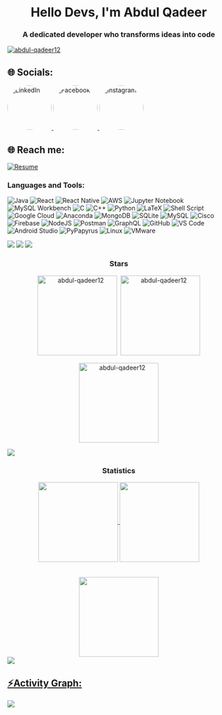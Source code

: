 <h1 align="center">Hello Devs, I'm Abdul Qadeer</h1> 
<h3 align="center">A dedicated developer who transforms ideas into code</h3>

<p align="left"> <a href="https://github.com/ryo-ma/github-profile-trophy"><img src="https://github-profile-trophy.vercel.app/?username=abdul-qadeer12&theme=onestar" alt="abdul-qadeer12" /></a> </p>


## 🌐 Socials:
<a href="https://www.linkedin.com/in/abdul-qadeer-1r521r/" target="_blank" rel="noopener noreferrer">
  <img src="https://img.shields.io/badge/LinkedIn-%230077B5.svg?style=flat&logo=linkedin&logoColor=white" alt="LinkedIn" style="border-radius: 50%; width: 100px; height: 100px;">
</a>
<a href="https://www.facebook.com/profile.php?id=100078016295396" target="_blank" rel="noopener noreferrer">
  <img src="https://img.shields.io/badge/Facebook-%231877F2.svg?style=flat&logo=facebook&logoColor=white" alt="Facebook" style="border-radius: 50%; width: 100px; height: 100px;">
</a>
<a href="https://www.instagram.com/aq_00019/" target="_blank" rel="noopener noreferrer">
  <img src="https://img.shields.io/badge/Instagram-%23E4405F.svg?style=flat&logo=instagram&logoColor=white" alt="Instagram" style="border-radius: 50%; width: 100px; height: 100px;">
</a>



## 🌐 Reach me:

[![Resume](https://img.shields.io/badge/CV%2FResume-blue.svg?style=flat&logo=adobe-acrobat-reader&logoColor=white)](https://drive.google.com/drive/folders/1L8ALkU0KmFHfcisfXB5VFmM-wMUBGx0j?usp=sharing)

<h3 align="left">Languages and Tools:</h3>

![Java](https://img.shields.io/badge/java-%23F7DF1C.svg?style=for-the-badge&logo=java&logoColor=white)
![React](https://img.shields.io/badge/React-%2361DAFB.svg?style=for-the-badge&logo=react&logoColor=white)
![React Native](https://img.shields.io/badge/React%20Native-%2320232A.svg?style=for-the-badge&logo=react&logoColor=white)
![AWS](https://img.shields.io/badge/AWS-%23232F3E.svg?style=for-the-badge&logo=amazon-aws&logoColor=white)
![Jupyter Notebook](https://img.shields.io/badge/Jupyter-Notebook-%23FA0F00.svg?style=for-the-badge&logo=jupyter&logoColor=white)
![MySQL Workbench](https://img.shields.io/badge/MySQL%20Workbench-4479A1?style=for-the-badge&logo=mysql&logoColor=white)
![C](https://img.shields.io/badge/c-%2300599C.svg?style=for-the-badge&logo=c&logoColor=white)
![C++](https://img.shields.io/badge/c++-%2300599C.svg?style=for-the-badge&logo=c%2B%2B&logoColor=white)
![Python](https://img.shields.io/badge/python-3670A0?style=for-the-badge&logo=python&logoColor=ffdd54)
![LaTeX](https://img.shields.io/badge/latex-%23008080.svg?style=for-the-badge&logo=latex&logoColor=white)
![Shell Script](https://img.shields.io/badge/shell_script-%23121011.svg?style=for-the-badge&logo=gnu-bash&logoColor=white)
![Google Cloud](https://img.shields.io/badge/GoogleCloud-%234285F4.svg?style=for-the-badge&logo=google-cloud&logoColor=white)
![Anaconda](https://img.shields.io/badge/anaconda-%2344A833.svg?style=for-the-badge&logo=anaconda&logoColor=white)
![MongoDB](https://img.shields.io/badge/MongoDB-%234ea94b.svg?style=for-the-badge&logo=mongodb&logoColor=white)
![SQLite](https://img.shields.io/badge/sqlite-%2307405e.svg?style=for-the-badge&logo=sqlite&logoColor=white)
![MySQL](https://img.shields.io/badge/mysql-%2300000f.svg?style=for-the-badge&logo=mysql&logoColor=white)
![Cisco](https://img.shields.io/badge/cisco-%2304989C.svg?style=for-the-badge&logo=cisco&logoColor=white)
![Firebase](https://img.shields.io/badge/firebase-%23039BE5.svg?style=for-the-badge&logo=firebase)
![NodeJS](https://img.shields.io/badge/node.js-6DA55F?style=for-the-badge&logo=node.js&logoColor=white)
![Postman](https://img.shields.io/badge/Postman-FF6C37?style=for-the-badge&logo=postman&logoColor=white)
![GraphQL](https://img.shields.io/badge/graphql-E10098?style=for-the-badge&logo=graphql&logoColor=white)
![GitHub](https://img.shields.io/badge/github-%23121011.svg?style=for-the-badge&logo=github&logoColor=white)
![VS Code](https://img.shields.io/badge/Visual%20Studio%20Code-007ACC?style=for-the-badge&logo=visual-studio-code&logoColor=white)
![Android Studio](https://img.shields.io/badge/Android%20Studio-3DDC84?style=for-the-badge&logo=android-studio&logoColor=white)
![PyPapyrus](https://img.shields.io/badge/PyPapyrus-%23121011.svg?style=for-the-badge)
![Linux](https://img.shields.io/badge/linux-%23121011.svg?style=for-the-badge&logo=linux&logoColor=white)
![VMware](https://img.shields.io/badge/VMware-%23121011.svg?style=for-the-badge&logo=vmware&logoColor=white)



<div> <a href="https://github.com/abdul-qadeer12" target="_blank"><img src="https://img.shields.io/badge/GitHub-100000?style=for-the-badge&logo=github&logoColor=white" target="_blank"></a>
<a href = "mailto:abdulqadeermaarif@gmail.com"><img src="https://img.shields.io/badge/-Gmail-%23333?style=for-the-badge&logo=gmail&logoColor=white" target="_blank"></a>

<img src="https://user-images.githubusercontent.com/73097560/115834477-dbab4500-a447-11eb-908a-139a6edaec5c.gif">
<h3 align="center">Stars</h3>
<div align="center">
<span align="center" ><img align="center" height="180em" src="https://github-readme-stats.vercel.app/api/top-langs/?username=abdul-qadeer12&layout=compact&theme=tokyonight" alt=abdul-qadeer12 />
</span>
<span align="center" >&nbsp;<img align="center" height="180em" src="https://github-readme-stats.vercel.app/api?username=abdul-qadeer12&show_icons=true&locale=en&theme=tokyonight" alt="abdul-qadeer12" /></span>
<br/>
<br/>
<span align="center" ><img align="center" height="180em" src="https://github-readme-streak-stats.herokuapp.com/?user=abdul-qadeer12&theme=tokyonight" alt="abdul-qadeer12" /></span>
</div>

<img src="https://user-images.githubusercontent.com/73097560/115834477-dbab4500-a447-11eb-908a-139a6edaec5c.gif"><h3 align="center">Statistics</h3>
<div align="center">
<a href="https://github.com/abdul-qadeer12">
<img align="center" src="http://github-profile-summary-cards.vercel.app/api/cards/stats?username=abdul-qadeer12&theme=aura" height="180em" />
<img align="center" src="http://github-profile-summary-cards.vercel.app/api/cards/productive-time?username=abdul-qadeer12&theme=tokyonight" height="180em" />
<br/>
<br/>
<br/>
<img align="center" src="http://github-profile-summary-cards.vercel.app/api/cards/profile-details?username=abdul-qadeer12&theme=tokyonight" height="180em" />
</div>
<img src="https://user-images.githubusercontent.com/73097560/115834477-dbab4500-a447-11eb-908a-139a6edaec5c.gif"><h2 align="left">⚡Activity Graph:</h2>
<img align="center" src="https://github-readme-activity-graph.vercel.app/graph?username=abdul-qadeer12&theme=github-dark"/>
